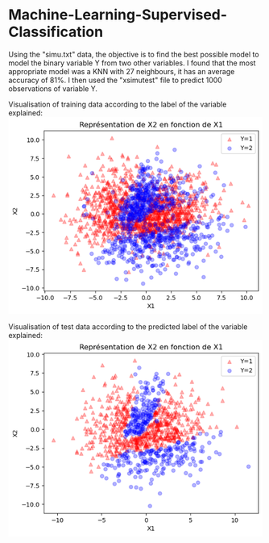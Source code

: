 # Machine-Learning-Supervised-Classification

Using the "simu.txt" data, the objective is to find the best possible model to model the binary variable Y from two other variables.
I found that the most appropriate model was a KNN with 27 neighbours, it has an average accuracy of 81%. 
I then used the "xsimutest" file to predict 1000 observations of variable Y.

Visualisation of training data according to the label of the variable explained:
![Visualisation of training data according to the label of the variable explained ](https://github.com/leocoooo/Machine-Learning---Supervised-Classification-/blob/main/output%20sur%20le%20fichier%20train.png)

Visualisation of test data according to the predicted label of the variable explained:
![Visualisation of test data according to the predicted label of the variable explained ](https://github.com/leocoooo/Machine-Learning---Supervised-Classification-/blob/main/output%20sur%20le%20fichier%20test.png)
